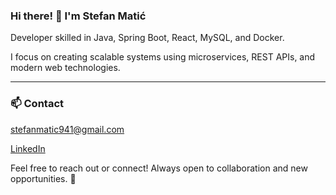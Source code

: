 ### Hi there! 👋 I'm Stefan Matić

Developer skilled in Java, Spring Boot, React, MySQL, and Docker. 

I focus on creating scalable systems using microservices, REST APIs, and modern web technologies.

- - -

### 📫 Contact

stefanmatic941@gmail.com

[LinkedIn](https://www.linkedin.com/in/evizzo/)

Feel free to reach out or connect! Always open to collaboration and new opportunities. 🚀
